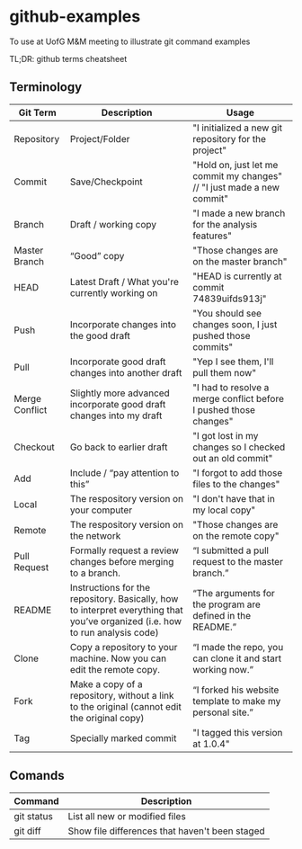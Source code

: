 # github-examples
To use at UofG M&amp;M meeting to illustrate git command examples


TL;DR: github terms cheatsheet

## Terminology
| Git Term | Description | Usage | 
| --- | --- | --- |
| Repository | Project/Folder | "I initialized a new git repository for the project" |
| Commit | Save/Checkpoint | "Hold on, just let me commit my changes" // "I just made a new commit" |
| Branch |	Draft / working copy | "I made a new branch for the analysis features" |
| Master Branch |	“Good” copy | "Those changes are on the master branch" |
| HEAD | Latest Draft / What you're currently working on | "HEAD is currently at commit 74839uifds913j" | 
| Push |	Incorporate changes into the good draft | "You should see changes soon, I just pushed those commits" |
| Pull | Incorporate good draft changes into another draft | "Yep I see them, I'll pull them now" |
| Merge Conflict | Slightly more advanced incorporate good draft changes into my draft | "I had to resolve a merge conflict before I pushed those changes" |
| Checkout | Go back to earlier draft | "I got lost in my changes so I checked out an old commit" |
| Add |	Include / “pay attention to this” | "I forgot to add those files to the changes" |
| Local |	The respository version on your computer | "I don't have that in my local copy" | 
| Remote | The respository version on the network | "Those changes are on the remote copy" |
| Pull Request | Formally request a review changes before merging to a branch.| “I submitted a pull request to the master branch.” |
| README | Instructions for the repository. Basically, how to interpret everything that you’ve organized (i.e. how to run analysis code) | “The arguments for the program are defined in the README.” |
| Clone | Copy a repository to your machine. Now you can edit the remote copy. | “I made the repo, you can clone it and start working now.” |
| Fork | Make a copy of a repository, without a link to the original (cannot edit the original copy) |“I forked his website template to make my personal site.” |
| Tag | Specially marked commit | "I tagged this version at 1.0.4" |

## Comands
| Command | Description |
| --- | --- |
| git status | List all new or modified files |
| git diff | Show file differences that haven't been staged |
